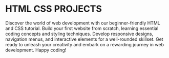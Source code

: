 # HTML CSS PROJECTS
Discover the world of web development with our beginner-friendly HTML and CSS tutorial.
Build your first website from scratch, learning essential coding concepts and styling techniques.
Develop responsive designs, navigation menus, and interactive elements for a well-rounded skillset. 
Get ready to unleash your creativity and embark on a rewarding journey in web development. Happy coding!
